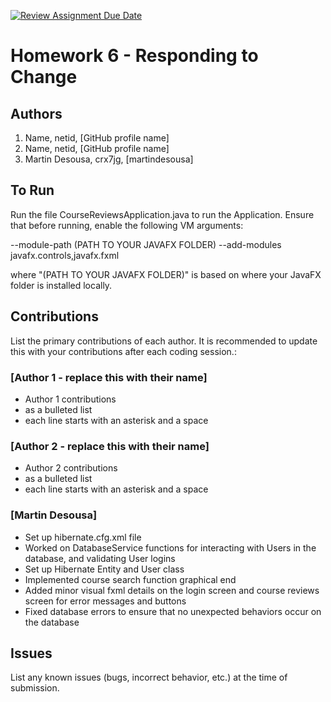 [![Review Assignment Due Date](https://classroom.github.com/assets/deadline-readme-button-24ddc0f5d75046c5622901739e7c5dd533143b0c8e959d652212380cedb1ea36.svg)](https://classroom.github.com/a/DC1SF4uZ)
# Homework 6 - Responding to Change

## Authors
1) Name, netid, [GitHub profile name]
2) Name, netid, [GitHub profile name]
3) Martin Desousa, crx7jg, [martindesousa]

## To Run

Run the file CourseReviewsApplication.java to run the Application. Ensure that before running, enable
the following VM arguments:       

--module-path (PATH TO YOUR JAVAFX FOLDER) --add-modules javafx.controls,javafx.fxml

where "(PATH TO YOUR JAVAFX FOLDER)" is based on where your JavaFX folder is installed locally. 

## Contributions

List the primary contributions of each author. It is recommended to update this with your contributions after each coding session.:

### [Author 1 - replace this with their name]

* Author 1 contributions
* as a bulleted list
* each line starts with an asterisk and a space

### [Author 2 - replace this with their name]

* Author 2 contributions
* as a bulleted list
* each line starts with an asterisk and a space

### [Martin Desousa]

* Set up hibernate.cfg.xml file
* Worked on DatabaseService functions for interacting with Users in the database, and validating User logins
* Set up Hibernate Entity and User class
* Implemented course search function graphical end
* Added minor visual fxml details on the login screen and course reviews screen for error messages and buttons
* Fixed database errors to ensure that no unexpected behaviors occur on the database

## Issues

List any known issues (bugs, incorrect behavior, etc.) at the time of submission.

